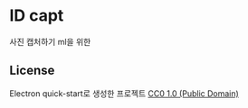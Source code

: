 # ID capt
사진 캡처하기 ml을 위한

## License
Electron quick-start로 생성한 프로젝트
[CC0 1.0 (Public Domain)](LICENSE.md)
